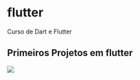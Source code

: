 # flutter
Curso de Dart e Flutter

## Primeiros Projetos em flutter

![](https://i.ibb.co/ZHsrg5k/Capturar.png)
